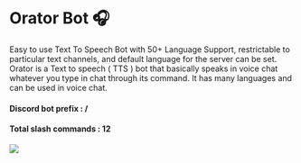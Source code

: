 <h1> Orator Bot 🎧 </h1>

<p>Easy to use Text To Speech Bot with 50+ Language Support, restrictable to particular text channels, and default language for the server can be set. Orator is a Text to speech ( TTS ) bot that basically speaks in voice chat whatever you type in chat through its command. It has many languages and can be used in voice chat.</p>

<h4>Discord bot prefix : /</h4>
<h4>Total slash commands : 12</h4>

<img src="https://i.ibb.co/3kMHRSS/ORATOR.png">
